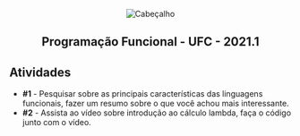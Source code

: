 <p align="center">
  <img src="https://i.imgur.com/5SjnBMR.png" align="center" alt="Cabeçalho" />
  <h2 align="center">Programação Funcional - UFC - 2021.1</h2>
</p>

## Atividades

- **#1** - Pesquisar sobre as principais características das linguagens funcionais, fazer um resumo sobre o que você achou mais interessante.
- **#2** - Assista ao vídeo sobre introdução ao cálculo lambda, faça o código junto com o vídeo.

